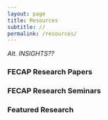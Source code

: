 ```yaml
---
layout: page
title: Resources
subtitle: //
permalink: /resources/
---
```


*Alt. INSIGHTS??*

### FECAP Research Papers

### FECAP Research Seminars

### Featured Research 


